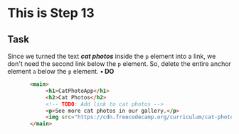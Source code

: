 # This is Step 13



## Task

Since we turned the text ***cat photos*** inside the `p` element into a link, we don't need the second link below the `p` element. So, delete the entire anchor element `a` below the `p` element.
**• DO**

```HTML
       <main>
            <h1>CatPhotoApp</h1>
            <h2>Cat Photos</h2>
            <!-- TODO: Add link to cat photos -->
            <p>See more cat photos in our gallery.</p>
            <img src="https://cdn.freecodecamp.org/curriculum/cat-photo-app/relaxing-cat.jpg" alt="A cute orange cat lying on its back">
       </main>
```
